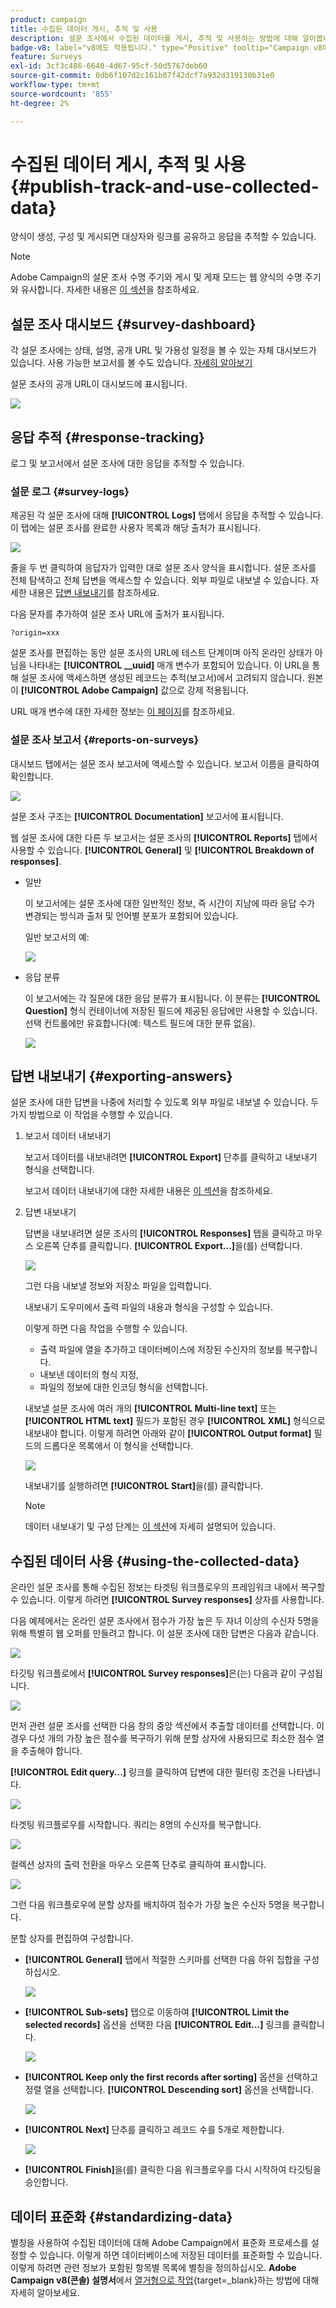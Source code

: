 ```yaml
---
product: campaign
title: 수집된 데이터 게시, 추적 및 사용
description: 설문 조사에서 수집된 데이터를 게시, 추적 및 사용하는 방법에 대해 알아봅니다
badge-v8: label="v8에도 적용됩니다." type="Positive" tooltip="Campaign v8에도 적용됩니다."
feature: Surveys
exl-id: 3cf3c486-6640-4d67-95cf-50d5767deb60
source-git-commit: 0db6f107d2c161b07f42dcf7a932d319130b31e0
workflow-type: tm+mt
source-wordcount: '855'
ht-degree: 2%

---
```


# 수집된 데이터 게시, 추적 및 사용{#publish-track-and-use-collected-data}



양식이 생성, 구성 및 게시되면 대상자와 링크를 공유하고 응답을 추적할 수 있습니다.

>[!NOTE]
>
>Adobe Campaign의 설문 조사 수명 주기와 게시 및 게재 모드는 웹 양식의 수명 주기와 유사합니다. 자세한 내용은 [이 섹션](../../web/using/about-web-forms.md)을 참조하세요.

## 설문 조사 대시보드 {#survey-dashboard}

각 설문 조사에는 상태, 설명, 공개 URL 및 가용성 일정을 볼 수 있는 자체 대시보드가 있습니다. 사용 가능한 보고서를 볼 수도 있습니다. [자세히 알아보기](#reports-on-surveys)

설문 조사의 공개 URL이 대시보드에 표시됩니다.

![](assets/survey_public_url.png)

## 응답 추적 {#response-tracking}

로그 및 보고서에서 설문 조사에 대한 응답을 추적할 수 있습니다.

### 설문 로그 {#survey-logs}

제공된 각 설문 조사에 대해 **[!UICONTROL Logs]** 탭에서 응답을 추적할 수 있습니다. 이 탭에는 설문 조사를 완료한 사용자 목록과 해당 출처가 표시됩니다.

![](assets/s_ncs_admin_survey_logs.png)

줄을 두 번 클릭하여 응답자가 입력한 대로 설문 조사 양식을 표시합니다. 설문 조사를 전체 탐색하고 전체 답변을 액세스할 수 있습니다. 외부 파일로 내보낼 수 있습니다. 자세한 내용은 [답변 내보내기](#exporting-answers)를 참조하세요.

다음 문자를 추가하여 설문 조사 URL에 출처가 표시됩니다.

```
?origin=xxx
```

설문 조사를 편집하는 동안 설문 조사의 URL에 테스트 단계이며 아직 온라인 상태가 아님을 나타내는 **[!UICONTROL __uuid]** 매개 변수가 포함되어 있습니다. 이 URL을 통해 설문 조사에 액세스하면 생성된 레코드는 추적(보고서)에서 고려되지 않습니다. 원본이 **[!UICONTROL Adobe Campaign]** 값으로 강제 적용됩니다.

URL 매개 변수에 대한 자세한 정보는 [이 페이지](../../web/using/defining-web-forms-properties.md#form-url-parameters)를 참조하세요.

### 설문 조사 보고서 {#reports-on-surveys}

대시보드 탭에서는 설문 조사 보고서에 액세스할 수 있습니다. 보고서 이름을 클릭하여 확인합니다.

![](assets/s_ncs_admin_survey_report_doc.png)

설문 조사 구조는 **[!UICONTROL Documentation]** 보고서에 표시됩니다.

웹 설문 조사에 대한 다른 두 보고서는 설문 조사의 **[!UICONTROL Reports]** 탭에서 사용할 수 있습니다. **[!UICONTROL General]** 및 **[!UICONTROL Breakdown of responses]**.

* 일반

  이 보고서에는 설문 조사에 대한 일반적인 정보, 즉 시간이 지남에 따라 응답 수가 변경되는 방식과 출처 및 언어별 분포가 포함되어 있습니다.

  일반 보고서의 예:

  ![](assets/s_ncs_admin_survey_report_0.png)

* 응답 분류

  이 보고서에는 각 질문에 대한 응답 분류가 표시됩니다. 이 분류는 **[!UICONTROL Question]** 형식 컨테이너에 저장된 필드에 제공된 응답에만 사용할 수 있습니다. 선택 컨트롤에만 유효합니다(예: 텍스트 필드에 대한 분류 없음).

  ![](assets/s_ncs_admin_survey_report_2.png)

## 답변 내보내기 {#exporting-answers}

설문 조사에 대한 답변을 나중에 처리할 수 있도록 외부 파일로 내보낼 수 있습니다. 두 가지 방법으로 이 작업을 수행할 수 있습니다.

1. 보고서 데이터 내보내기

   보고서 데이터를 내보내려면 **[!UICONTROL Export]** 단추를 클릭하고 내보내기 형식을 선택합니다.

   보고서 데이터 내보내기에 대한 자세한 내용은 [이 섹션](../../reporting/using/about-reports-creation-in-campaign.md)을 참조하세요.

1. 답변 내보내기

   답변을 내보내려면 설문 조사의 **[!UICONTROL Responses]** 탭을 클릭하고 마우스 오른쪽 단추를 클릭합니다. **[!UICONTROL Export...]**&#x200B;을(를) 선택합니다.

   ![](assets/s_ncs_admin_survey_logs_export_menu.png)

   그런 다음 내보낼 정보와 저장소 파일을 입력합니다.

   내보내기 도우미에서 출력 파일의 내용과 형식을 구성할 수 있습니다.

   이렇게 하면 다음 작업을 수행할 수 있습니다.

   * 출력 파일에 열을 추가하고 데이터베이스에 저장된 수신자의 정보를 복구합니다.
   * 내보낸 데이터의 형식 지정,
   * 파일의 정보에 대한 인코딩 형식을 선택합니다.

   내보낼 설문 조사에 여러 개의 **[!UICONTROL Multi-line text]** 또는 **[!UICONTROL HTML text]** 필드가 포함된 경우 **[!UICONTROL XML]** 형식으로 내보내야 합니다. 이렇게 하려면 아래와 같이 **[!UICONTROL Output format]** 필드의 드롭다운 목록에서 이 형식을 선택합니다.

   ![](assets/s_ncs_admin_survey_logs_export_xml.png)

   내보내기를 실행하려면 **[!UICONTROL Start]**&#x200B;을(를) 클릭합니다.

   >[!NOTE]
   >
   >데이터 내보내기 및 구성 단계는 [이 섹션](../../platform/using/about-generic-imports-exports.md)에 자세히 설명되어 있습니다.

## 수집된 데이터 사용 {#using-the-collected-data}

온라인 설문 조사를 통해 수집된 정보는 타겟팅 워크플로우의 프레임워크 내에서 복구할 수 있습니다. 이렇게 하려면 **[!UICONTROL Survey responses]** 상자를 사용합니다.

다음 예제에서는 온라인 설문 조사에서 점수가 가장 높은 두 자녀 이상의 수신자 5명을 위해 특별히 웹 오퍼를 만들려고 합니다. 이 설문 조사에 대한 답변은 다음과 같습니다.

![](assets/s_ncs_admin_survey_responses_wf_box_4.png)

타깃팅 워크플로에서 **[!UICONTROL Survey responses]**&#x200B;은(는) 다음과 같이 구성됩니다.

![](assets/s_ncs_admin_survey_responses_wf_box_1.png)

먼저 관련 설문 조사를 선택한 다음 창의 중앙 섹션에서 추출할 데이터를 선택합니다. 이 경우 다섯 개의 가장 높은 점수를 복구하기 위해 분할 상자에 사용되므로 최소한 점수 열을 추출해야 합니다.

**[!UICONTROL Edit query...]** 링크를 클릭하여 답변에 대한 필터링 조건을 나타냅니다.

![](assets/s_ncs_admin_survey_responses_wf_box_2.png)

타겟팅 워크플로우를 시작합니다. 쿼리는 8명의 수신자를 복구합니다.

![](assets/s_ncs_admin_survey_responses_wf_box_5.png)

컬렉션 상자의 출력 전환을 마우스 오른쪽 단추로 클릭하여 표시합니다.

![](assets/s_ncs_admin_survey_responses_wf_box_6.png)

그런 다음 워크플로우에 분할 상자를 배치하여 점수가 가장 높은 수신자 5명을 복구합니다.

분할 상자를 편집하여 구성합니다.

* **[!UICONTROL General]** 탭에서 적절한 스키마를 선택한 다음 하위 집합을 구성하십시오.

  ![](assets/s_ncs_admin_survey_responses_wf_box_6b.png)

* **[!UICONTROL Sub-sets]** 탭으로 이동하여 **[!UICONTROL Limit the selected records]** 옵션을 선택한 다음 **[!UICONTROL Edit...]** 링크를 클릭합니다.

  ![](assets/s_ncs_admin_survey_responses_wf_box_7.png)

* **[!UICONTROL Keep only the first records after sorting]** 옵션을 선택하고 정렬 열을 선택합니다. **[!UICONTROL Descending sort]** 옵션을 선택합니다.

  ![](assets/s_ncs_admin_survey_responses_wf_box_8.png)

* **[!UICONTROL Next]** 단추를 클릭하고 레코드 수를 5개로 제한합니다.

  ![](assets/s_ncs_admin_survey_responses_wf_box_9.png)

* **[!UICONTROL Finish]**&#x200B;을(를) 클릭한 다음 워크플로우를 다시 시작하여 타깃팅을 승인합니다.

## 데이터 표준화 {#standardizing-data}

별칭을 사용하여 수집된 데이터에 대해 Adobe Campaign에서 표준화 프로세스를 설정할 수 있습니다. 이렇게 하면 데이터베이스에 저장된 데이터를 표준화할 수 있습니다. 이렇게 하려면 관련 정보가 포함된 항목별 목록에 별칭을 정의하십시오. **Adobe Campaign v8(콘솔) 설명서**&#x200B;에서 [열거형으로 작업](https://experienceleague.adobe.com/en/docs/campaign/campaign-v8/config/settings/enumerations){target=_blank}하는 방법에 대해 자세히 알아보세요.